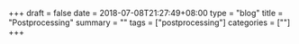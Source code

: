 +++ 
draft = false
date = 2018-07-08T21:27:49+08:00
type = "blog"
title = "Postprocessing"
summary = ""
tags = ["postprocessing"]
categories = [""]
+++

